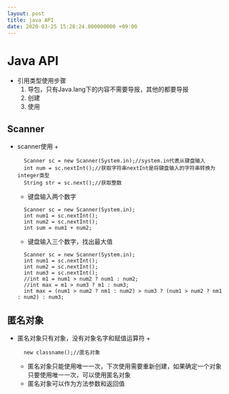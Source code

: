 ```yaml
---
layout: post
title: java API
date: 2020-03-25 15:28:24.000000000 +09:00
---
```


# Java API
   + 引用类型使用步骤
      1. 导包，只有Java.lang下的内容不需要导报，其他的都要导报
      2. 创建
      3. 使用

## Scanner
   + scanner使用
      + 
      ```
        Scanner sc = new Scanner(System.in);//system.in代表从键盘输入
        int num = sc.nextInt();//获取字符串nextInt是将键盘输入的字符串转换为integer类型
        String str = sc.next();//获取整数
      ```
      + 键盘输入两个数字
      ```
        Scanner sc = new Scanner(System.in);
        int num1 = sc.nextInt();
        int num2 = sc.nextInt();
        int sum = num1 + num2;
      ```
      + 键盘输入三个数字，找出最大值
      ```
        Scanner sc = new Scanner(System.in);
        int num1 = sc.nextInt();
        int num2 = sc.nextInt();
        int num3 = sc.nextInt();
        //int m1 = num1 > num2 ? num1 : num2;
        //int max = m1 > num3 ? m1 : num3;
        int max = (num1 > num2 ? nm1 : num2) > num3 ? (num1 > num2 ? nm1 : num2) : num3;
      ```

## 匿名对象
   + 匿名对象只有对象，没有对象名字和赋值运算符
      +   
      ```
        new classname();//匿名对象
      ```
      + 匿名对象只能使用唯一一次，下次使用需要重新创建，如果确定一个对象只要使用唯一一次，可以使用匿名对象
      + 匿名对象可以作为方法参数和返回值
